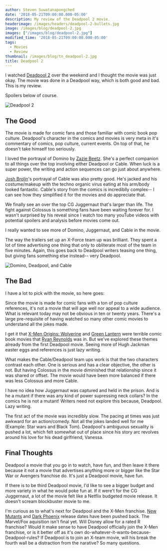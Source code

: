 ```yaml
---
author: Steven Suwatanapongched
date: '2018-05-21T09:00:00.000-05:00'
description: My review of the Deadpool 2 movie.
headerimage: /images/headers/deadpool-2-bullets.jpg
image: /images/blog/deadpool-2.jpg
images: ["/images/blog/deadpool-2.jpg"]
modified_time: '2018-05-21T09:00:00.000-05:00'
tags:
  - Movies
  - Review
thumbnail: /images/blog/tn_deadpool-2.jpg
title: Deadpool 2
---
```



I watched [Deadpool 2](https://www.imdb.com/title/tt5463162/) over the weekend and I thought the movie was just okay. The movie was done in a Deadpool way, which is both good and bad. This is my review.

Spoilers below of course.

![Deadpool 2](/images/blog/deadpool-2.jpg)

## The Good

The movie is made for comic fans and those familiar with comic book pop culture. Deadpool's character in the comics and movies is very meta in it's commentary of comics, pop culture, current events. On top of that, he doesn't take himself too seriously.

I loved the portrayal of Domino by [Zazie Beetz](https://www.imdb.com/name/nm5939164/). She's a perfect companion to all things over the top involving either Deadpool or Cable. When luck is a super power, the writing and action sequences can go just about anywhere.

[Josh Brolin](https://www.imdb.com/name/nm0000982/)'s portrayal of Cable was also pretty good. He's jacked and his costume/makeup with the techno organic virus eating at his arm/body looked fantastic. Cable's story from the comics is incrediblly complex-- I can see how they simplified it for the movies and do appreciate that.

We finally see an over the top CG Juggernaut that's larger than life. The fight against Colossus is something fans have been waiting forever for. I wasn't surprised by his reveal since I watch too many youTube videos with potential spoilers and analysis before movies come out.

I really wanted to see more of Domino, Juggernaut, and Cable in the movie.

The way the trailers set up an X-Force team up was brilliant. They spent a lot of time advertising one thing that only to obliterate most of the team in five minutes. Again, this goes back to Deadpool writers teasing one thing, but giving fans something else instead-- very Deadpool.

![Domino, Deadpool, and Cable](/images/blog/deadpool-2-domino-cable.jpg)

## The Bad

I have a lot to pick with the movie, so here goes:

Since the movie is made for comic fans with a ton of pop culture references, it's not a movie that will age well nor appeal to a wide audience. What is relevant today may not be obvious in ten or twenty years. There's a large pre-requisite of having watched so many other comic movies to understand all the jokes made.

I get it that [X-Men Origins: Wolverine](https://www.imdb.com/title/tt0458525/) and [Green Lantern](https://www.imdb.com/title/tt1133985/) were terrible comic book movies that [Ryan Reynolds](https://www.imdb.com/name/nm0005351/) was in. But we've explored these themes already from the first Deadpool movie. Seeing more of Hugh Jackman easter eggs and references is just lazy writing.

What makes the Cable/Deadpool team ups work is that the two characters contrast each other. One is serious and has a clear objective, the other is not. But having Colossus in the movie diminished that relationship since it was shared or offset. The movie would have been more balanced if there was less Colossus and more Cable.

I have no idea how Juggernaut was captured and held in the prison. And is he a mutant if there was any kind of power supressing neck collars? In the comics he is not a mutant! Writers need not explore this because, Deadpool. Lazy writing.

The first act of the movie was incredibly slow. The pacing at times was just awkward for an action/comedy. Not all the jokes landed well for me (Example: Star wars and Black Tom). Deadpool's ambiguous sexuality is pushed a lot, which felt somewhat out of place since his story arc revolves around his love for his dead girlfriend, Vanessa.

## Final Thoughts

Deadpool a movie that you go in to watch, have fun, and then leave it there because it not a movie that advertises anything more or bigger like the Star War or Avengers franchise do. It's just a Deadpool movie, have fun.

If there is to be third Deadpool movie, I'd like to see a bigger budget and more variety in what he would poke fun at. If it were't for the CG Juggernaut, a lot of the movie felt like a Netflix budgeted movie release. It doesn't scream blockbuster movie to me.

I'm curious as to what's next for Deadpool and the X-Men franchise. [New Mutants](https://www.imdb.com/title/tt4682266/) and [Dark Phoenix](https://www.imdb.com/title/tt6565702/) release dates have been pushed back. The Marvel/Fox aquisition isn't final yet. Will Disney allow for a rated R franchise? Would it make sense to have Deadpool officially join the X-Men franchise, or is it better off as it's own do-whatever-it-wants-because-Deadpool-rules? If Deadpool is to join an X-team movie, will his break the fourth wall be a distraction from the narative? So many questions.